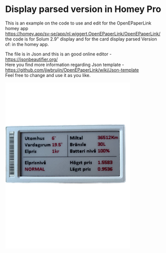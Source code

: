 # Display parsed version in Homey Pro
 
This is an example on the code to use and edit for the OpenEPaperLink homey app<br> https://homey.app/sv-se/app/nl.wiggert.OpenEPaperLink/OpenEPaperLink/
<br>the code is for Solum 2.9" display and for the card display parsed Version of: in the homey app.

The file is in Json and this is an good online editor - https://jsonbeautifier.org/<br>
Here you find more information regarding Json template - https://github.com/jjwbruijn/OpenEPaperLink/wiki/Json-template<br>
Feel free to change and use it as you like. 

<img width="400"  alt="display" src="Images/IMG_1333.png">
